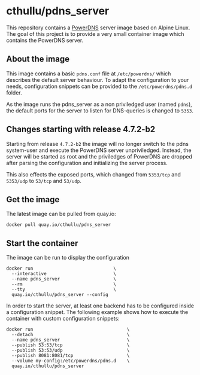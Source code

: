 # cthullu/pdns_server

This repository contains a [PowerDNS][1] server image based on Alpine Linux.
The goal of this project is to provide a very small container image which contains the
PowerDNS server.

## About the image

This image contains a basic `pdns.conf` file at `/etc/powerdns/` which describes the default
server behaviour. To adapt the configuration to your needs, configuration snippets can be
provided to the `/etc/powerdns/pdns.d` folder.

As the image runs the pdns_server as a non priviledged user (named `pdns`), the default
ports for the server to listen for DNS-queries is changed to `5353`.

## Changes starting with release 4.7.2-b2

Starting from release `4.7.2-b2` the image will no longer switch to the pdns system-user and
execute the PowerDNS server unpriviledged. Instead, the server will be started as root and
the priviledges of PowerDNS are dropped after parsing the configuration and initializing the
server process.

This also effects the exposed ports, which changed from `5353/tcp` and `5353/udp` to
`53/tcp` and `53/udp`.

## Get the image

The latest image can be pulled from quay.io:

~~~shell
docker pull quay.io/cthullu/pdns_server
~~~

## Start the container

The image can be run to display the configuration

~~~shell
docker run                              \
  --interactive                         \
  --name pdns_server                    \
  --rm                                  \
  --tty                                 \
  quay.io/cthullu/pdns_server --config
~~~

In order to start the server, at least one backend has to be configured inside a
configuration snippet. The following example shows how to execute the container with
custom configuration snippets:

~~~shell
docker run                                   \
  --detach                                   \
  --name pdns_server                         \
  --publish 53:53/tcp                        \
  --publish 53:53/udp                        \
  --publish 8081:8081/tcp                    \
  --volume my-config:/etc/powerdns/pdns.d    \
  quay.io/cthullu/pdns_server
~~~

[1]: https://www.powerdns.com
